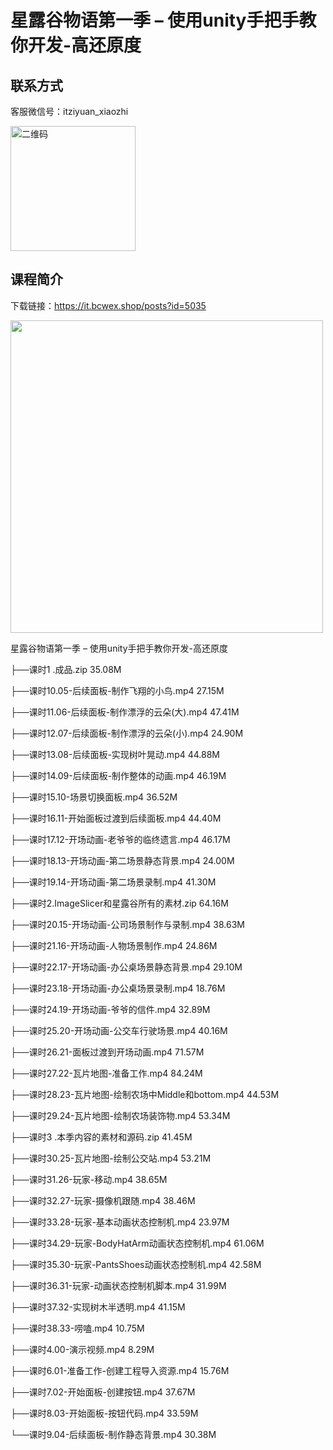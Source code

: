 # 星露谷物语第一季 &#8211; 使用unity手把手教你开发-高还原度

## 联系方式

客服微信号：itziyuan_xiaozhi

<img src="https://ziyuanyun.oss-cn-guangzhou.aliyuncs.com/common/20240614073449/666b82192834a.jpg" width="200" height="200" alt="二维码">

## 课程简介

下载链接：https://it.bcwex.shop/posts?id=5035

<img src="https://ziyuanyun.oss-cn-guangzhou.aliyuncs.com/yun/20241201155238/674c15c6e6e0c.jpg" width="500" alt="">

  星露谷物语第一季 &#8211; 使用unity手把手教你开发-高还原度



 ├──课时1 .成品.zip 35.08M

 ├──课时10.05-后续面板-制作飞翔的小鸟.mp4 27.15M

 ├──课时11.06-后续面板-制作漂浮的云朵(大).mp4 47.41M

 ├──课时12.07-后续面板-制作漂浮的云朵(小).mp4 24.90M

 ├──课时13.08-后续面板-实现树叶晃动.mp4 44.88M

 ├──课时14.09-后续面板-制作整体的动画.mp4 46.19M

 ├──课时15.10-场景切换面板.mp4 36.52M

 ├──课时16.11-开始面板过渡到后续面板.mp4 44.40M

 ├──课时17.12-开场动画-老爷爷的临终遗言.mp4 46.17M

 ├──课时18.13-开场动画-第二场景静态背景.mp4 24.00M

 ├──课时19.14-开场动画-第二场景录制.mp4 41.30M

 ├──课时2.ImageSlicer和星露谷所有的素材.zip 64.16M

 ├──课时20.15-开场动画-公司场景制作与录制.mp4 38.63M

 ├──课时21.16-开场动画-人物场景制作.mp4 24.86M

 ├──课时22.17-开场动画-办公桌场景静态背景.mp4 29.10M

 ├──课时23.18-开场动画-办公桌场景录制.mp4 18.76M

 ├──课时24.19-开场动画-爷爷的信件.mp4 32.89M

 ├──课时25.20-开场动画-公交车行驶场景.mp4 40.16M

 ├──课时26.21-面板过渡到开场动画.mp4 71.57M

 ├──课时27.22-瓦片地图-准备工作.mp4 84.24M

 ├──课时28.23-瓦片地图-绘制农场中Middle和bottom.mp4 44.53M

 ├──课时29.24-瓦片地图-绘制农场装饰物.mp4 53.34M

 ├──课时3 .本季内容的素材和源码.zip 41.45M

 ├──课时30.25-瓦片地图-绘制公交站.mp4 53.21M

 ├──课时31.26-玩家-移动.mp4 38.65M

 ├──课时32.27-玩家-摄像机跟随.mp4 38.46M

 ├──课时33.28-玩家-基本动画状态控制机.mp4 23.97M

 ├──课时34.29-玩家-BodyHatArm动画状态控制机.mp4 61.06M

 ├──课时35.30-玩家-PantsShoes动画状态控制机.mp4 42.58M

 ├──课时36.31-玩家-动画状态控制机脚本.mp4 31.99M

 ├──课时37.32-实现树木半透明.mp4 41.15M

 ├──课时38.33-唠嗑.mp4 10.75M

 ├──课时4.00-演示视频.mp4 8.29M

 ├──课时6.01-准备工作-创建工程导入资源.mp4 15.76M

 ├──课时7.02-开始面板-创建按钮.mp4 37.67M

 ├──课时8.03-开始面板-按钮代码.mp4 33.59M

 └──课时9.04-后续面板-制作静态背景.mp4 30.38M

  